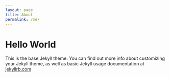 ```yaml
---
layout: page
title: About
permalink: /me/
---
```


# Hello World

This is the base Jekyll theme. You can find out more info about customizing your Jekyll theme, as well as basic Jekyll usage documentation at [jekyllrb.com](https://jekyllrb.com/)


[jekyll-organization]: https://github.com/jekyll
